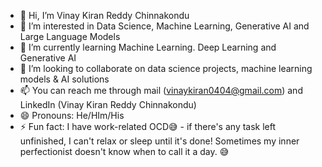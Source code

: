 - 👋 Hi, I’m Vinay Kiran Reddy Chinnakondu
- 👀 I’m interested in Data Science, Machine Learning, Generative AI and Large Language Models
- 🌱 I’m currently learning Machine Learning. Deep Learning and Generative AI
- 💞️ I’m looking to collaborate on data science projects, machine learning models & AI solutions
- 📫 You can reach me through mail (vinaykiran0404@gmail.com) and LinkedIn (Vinay Kiran Reddy Chinnakondu)
- 😄 Pronouns: He/HIm/His
- ⚡ Fun fact: I have work-related OCD😅 - if there's any task left unfinished, I can't relax or sleep until it's done! Sometimes my inner perfectionist doesn't know when to call it a day. 😅

<!---
Vinaykiran1819/Vinaykiran1819 is a ✨ special ✨ repository because its `README.md` (this file) appears on your GitHub profile.
You can click the Preview link to take a look at your changes.
--->
